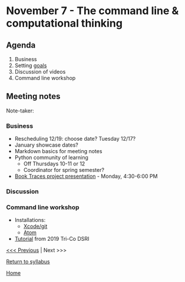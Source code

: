 # November 7 - The command line & computational thinking

## Agenda
1. Business
2. Setting [goals](/goals.md)
3. Discussion of videos
3. Command line workshop

## Meeting notes
Note-taker:

### Business
- Rescheduling 12/19: choose date? Tuesday 12/17?
- January showcase dates?
- Markdown basics for meeting notes
- Python community of learning
  - Off Thursdays 10-11 or 12
  - Coordinator for spring semester?
- [Book Traces project presentation](https://www.brynmawr.edu/events/book-traces-digital-research-history-reading) - Monday, 4:30-6:00 PM

### Discussion

### Command line workshop
- Installations: 
  - [Xcode/git](https://github.com/tri-cods/install/blob/master/sections/git.md)
  - [Atom](https://github.com/tri-cods/install/blob/master/sections/atom.md)
- [Tutorial](https://github.com/tri-cods/command-line) from 2019 Tri-Co DSRI


[<<< Previous](/sessions/10-24-intro.md) | Next >>>

[Return to syllabus](/syllabus.md)

[Home](/README.md)
